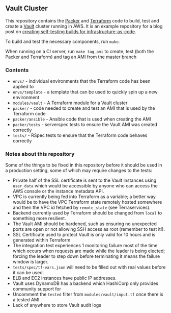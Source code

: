 ## Vault Cluster

This repository contains the [Packer](https://www.packer.io/) and [Terraform](https://www.terraform.io/) code to
build, test and create a [Vault](https://www.vaultproject.io/) cluster running in AWS. It is an example repository
for a blog post on 
[creating self-testing builds for infrastructure-as-code](https://opencredo.com/self-testing-infrastructure-as-code).

To build and test the necessary components, run `make`.

When running on a CI server, run `make tag_ami` to create, test (both the Packer and Terraform) and
tag an AMI from the master branch

### Contents
* `envs/` - individual environments that the Terraform code has been applied to
* `envs/template` - a template that can be used to quickly spin up a new environment
* `modules/vault`  - A Terraform module for a Vault cluster
* `packer/` - code needed to create and test an AMI that is used by the Terraform code
* `packer/ansible` - Ansible code that is used when creating the AMI
* `packer/tests` - serverspec tests to ensure the Vault AMI was created correctly
* `tests/` - RSpec tests to ensure that the Terraform code behaves correctly

### Notes about this repository
Some of the things to be fixed in this repository before it should be used in a production setting, some of
which may require changes to the tests:
* Private half of the SSL certificate is sent to the Vault instances using `user_data` which would be 
accessible by anyone who can access the AWS console or the instance metadata API.
* VPC is currently being fed into Terraform as a variable; a better way would be to have the VPC Terraform
state remotely hosted somewhere and then the VPC id fetched by `remote_state` (see Terraservices).
* Backend currently used by Terraform should be changed from `local` to something more resilient.
* The Vault AMI should be hardened, such as ensuring no unexpected ports are open or not allowing SSH 
access as root (remember to test it!).
* SSL Certificate used to protect Vault is only valid for 10 hours and is generated within Terraform
* The integration test experiences 1 monitoring failure most of the time which occurs when requests
are made while the leader is being elected; forcing the leader to step down before terminating it
means the failure window is larger.
* `tests/spec/tf-vars.json` will need to be filled out with real values before it can be used.
* ELB and EC2 instances have public IP addresses.
* Vault uses DynamoDB has a backend which HashiCorp only provides community support for
* Uncomment the `tested` filter from `modules/vault/input.tf` once there is a tested AMI
* Lack of anywhere to store Vault audit logs

